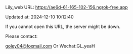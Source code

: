 Lily_web URL: https://ae6d-61-165-102-156.ngrok-free.app

Updated at: 2024-12-10 10:12:40

If you cannot open this URL, the server might be down.

Please contact: 

goley04@foxmail.com Or Wechat:GL_yeaH